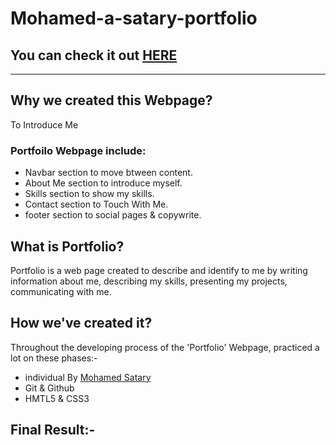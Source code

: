 # Mohamed-a-satary-portfolio
## You can check it out [HERE](https://gsg-cf05.github.io/Mohamed-a-satary-portfolio/)

---




## Why we created this Webpage?
To Introduce Me

### Portfoilo Webpage include:

- Navbar section to move btween content.
- About Me section to introduce myself.
- Skills section to show my skills.
- Contact section to Touch With Me.
- footer section to social pages & copywrite.


## What is Portfolio?

Portfolio is a web page created to describe and identify to me by writing information about me, describing my skills, presenting my projects, communicating with me.

## How we've created it?

Throughout the developing process of the 'Portfolio' Webpage, practiced a lot on these phases:-

- individual By [Mohamed Satary](https://github.com/MohamedSatary)
- Git & Github
- HMTL5 & CSS3

## Final Result:-

<p float="center">
  <https://i.ibb.co/5KnDSMn/screencapture-127-0-0-1-5500-index-html-2022-02-03-16-56-29.png" width="400" />
  
</p>
